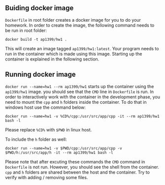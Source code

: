 ## Buiding docker image

`Dockerfile` in root folder creates a docker image for you to do your homework. In order to create the image, the following command needs to be run in root folder:

`docker build -t ap1399/hw1 .`

This will create an image tagged `ap1399/hw1:latest`. Your program needs to run in the container which is made using this image. Starting up the container is explained in the following section.

## Running docker image

`docker run --name=hw1 --rm ap1399/hw1` starts up the container using the `ap1399/hw1` image. you should see that the `CMD` line in `Dockerfile` is run.
In order to interactively work with the container in the development phase, you need to mount the `cpp` and `h` folders inside the container. To do that in windows host use the command below:

`docker run --name=hw1 -v %CD%/cpp:/usr/src/app/cpp -it --rm ap1399/hw1 bash -l`

Please replace `%CD%` with `$PWD` in linux host.

To include the `h` folder as well:

`docker run --name=hw1 -v $PWD/cpp:/usr/src/app/cpp -v $PWD/h:/usr/src/app/h -it --rm ap1399/hw1 bash -l`

Please note that after excuting these commands the `CMD` command in `Dockerfile` is not run. However, you should see the shell from the container. `cpp` and `h` folders are shared between the host and the container. Try to verify with adding / removing some files.
